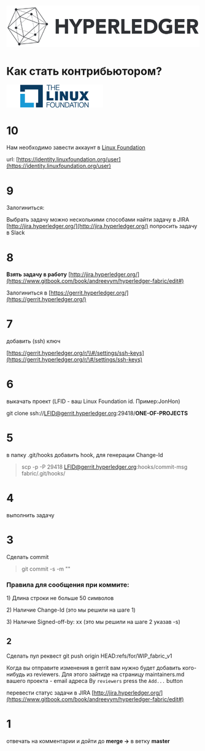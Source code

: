 # ![](/assets/logo_hl_new.png)

# Как стать контрибьютором?

![](/assets/lflogo2016_color.png)

# 10

Нам необходимо завести аккаунт в [Linux Foundation](https://www.linuxfoundation.org/)

url: [https://identity.linuxfoundation.org/user](https://identity.linuxfoundation.org/user)

# 9

Залогиниться:

Выбрать задачу можно несколькими способами найти задачу в JIRA [http://jira.hyperledger.org/](http://jira.hyperledger.org/) попросить задачу в Slack

# 8

**Взять задачу в работу** [http://jira.hyperledger.org/](https://www.gitbook.com/book/andreevym/hyperledger-fabric/edit#)

Залогиниться в [https://gerrit.hyperledger.org/](https://gerrit.hyperledger.org/)

# 7

добавить \(ssh\) ключ

[https://gerrit.hyperledger.org/r/\\#/settings/ssh-keys](https://gerrit.hyperledger.org/r/\#/settings/ssh-keys)

# 6

выкачать проект  \(LFID - ваш Linux Foundation id. Пример:JonHon\)

git clone ssh://LFID@gerrit.hyperledger.org:29418/**ONE-OF-PROJECTS**

# 5

в папку .git/hooks добавить hook, для генерации Change-Id

> scp -p -P 29418 LFID@gerrit.hyperledger.org:hooks/commit-msg fabric/.git/hooks/

# 4

выполнить задачу

# 3

Сделать commit

> git commit -s -m ""

### Правила для сообщения при коммите:

1\) Длина строки не больше 50 символов

2\) Наличие Change-Id \(это мы решили на шаге 1\)

3\) Наличие Signed-off-by: xx \(это мы решили на шаге 2 указав -s\)

## 2

Сделать пул реквест
git push origin HEAD:refs/for/WIP_fabric_v1

Когда вы отправите изменения в gerrit вам нужно будет добавить кого-нибудь из reviewers.
Для этого зайтиде на страницу maintainers.md вашего проекта - email адреса
By `reviewers` press the `Add...` button

перевести статус задачи в JIRA [http://jira.hyperledger.org/](https://www.gitbook.com/book/andreevym/hyperledger-fabric/edit#)

# 1

отвечать на комментарии и дойти до **merge -&gt;** в ветку **master**

